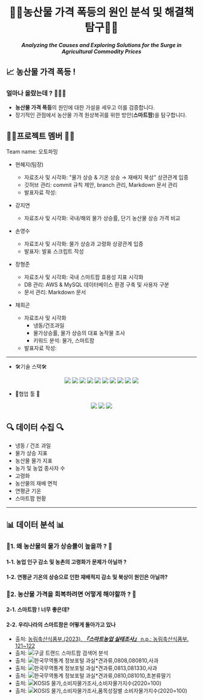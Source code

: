 
# <div align="center"> 🧅🍎농산물 가격 폭등의 원인 분석 및 해결책 탐구🍎🧅</div>


##### <div align="center">Analyzing the Causes and Exploring Solutions for the Surge in Agricultural Commodity Prices</div>

## 📈 농산물 가격 폭등 ! 
### 얼마나 올랐는데 ? 🍎🍐🧅

* **농산물 가격 폭등**의 원인에 대한 가설을 세우고 이를 검증합니다.
* 장기적인 관점에서 농산물 가격 원상복귀를 위한 방안(**스마트팜**)을 탐구합니다. 


## 🙆‍♀️프로젝트 멤버 🙆‍♂️
Team name: 오토파밍
- 현혜지(팀장)  
    - 자료조사 및 시각화: "물가 상승 & 기온 상승 → 재배지 북상" 상관관계 입증
    - 깃허브 관리: commit 규칙 제안, branch 관리, Markdown 문서 관리
    - 발표자료 작성: 
- 강지연  
    - 자료조사 및 시각화: 국내/해외 물가 상승률, 단기 농산물 상승 가격 비교

- 손영수  
    - 자료조사 및 시각화: 물가 상승과 고령화 상광관계 입증
    - 발표자: 발표 스크립트 작성
- 장형준
    - 자료조사 및 시각화: 국내 스마트팜 효용성 지표 시각화
    - DB 관리: AWS & MySQL 데이터베이스 환경 구축 및 사용자 구분
    - 문서 관리: Markdown 문서
- 채희곤
    - 자료조사 및 시각화
        - 냉동/건조과일 
        - 물가상승률, 물가 상승의 대표 농작물 조사
        - 키워드 분석: 물가, 스마트팜
    - 발표자료 작성: 
---
- 🛠기술 스택🛠
<div align=center> 
    <img src="https://img.shields.io/badge/python-3776AB?style=for-the-badge&logo=python&logoColor=white"> 
    <img src="https://img.shields.io/badge/jupyter-F37626?style=for-the-badge&logo=jupyter&logoColor=white"> 
    <img src="https://img.shields.io/badge/mysql-4479A1?style=for-the-badge&logo=mysql&logoColor=white"> 
    <img src="https://img.shields.io/badge/amazonaws-232F3E?style=for-the-badge&logo=amazonaws&logoColor=white"> 
    <img src="https://img.shields.io/badge/git-F05032?style=for-the-badge&logo=git&logoColor=white">
    <img src="https://img.shields.io/badge/folium-77B829?style=for-the-badge&logo=folium&logoColor=white">
    <img src="https://img.shields.io/badge/pandas-150458?style=for-the-badge&logo=pandas&logoColor=white">
    <img src="https://img.shields.io/badge/numpy-013243?style=for-the-badge&logo=numpy&logoColor=white">
    <img src="https://img.shields.io/badge/selenium-43B02A?style=for-the-badge&logo=selenium&logoColor=white">
    <img src="https://img.shields.io/badge/beautifulsope-150458?style=for-the-badge&logo=beautifulsope&logoColor=white">
</div>

- 📝협업 툴 📝
<div align="center">
	<img src="https://img.shields.io/badge/github-181717?style=for-the-badge&logo=github&logoColor=white">
    <img src="https://img.shields.io/badge/slack-4A154B?style=for-the-badge&logo=slack&logoColor=white">
    <img src="https://img.shields.io/badge/figjam-F24E1E?style=for-the-badge&logo=figma&logoColor=white">
</div>

##  🔍 데이터 수집 🔍
* 냉동 / 건조 과일 
* 물가 상승 지표
* 농산물 물가 지표
* 농가 및 농업 종사자 수 
* 고령화 
* 농산물의 재배 면적 
* 연평균 기온
* 스마트팜 현황
---
## 📊 데이터 분석 📊

###  🍎1. 왜 농산물의 물가 상승률이 높을까 ? 🍎
####  1-1. 농업 인구 감소 및 농촌의 고령화가 문제가 아닐까 ? 
#### 1-2. 연평균 기온의 상승으로 인한 재배적지 감소 및 북상이 원인은 아닐까?
### 🧅2. 농산물 가격을 회복하려면 어떻게 해야할까 ? 🧅
#### 2-1.  스마트팜 ! 너무 좋은데? 
#### 2-2. 우리나라의 스마트팜은 어떻게 돌아가고 있나


- 출처: [농림축산식품부.(2023). ***『스마트농업 실태조사』*** n.p.: 농림축산식품부. 121~122](https://www.smartfarmkorea.net/file/download.do;jsessionid=AK3Mg84InUsxoe9loLVYtG4Dsi1LPJh9DsX7YRkkCdLy1wVazSOSFqg2ag3I8a2s.ICTfusionwas2_servlet_smffront?fileId=3365&type=BBS)
- 출처: ![구글 트랜드 스마트팜 검색어 분석](https://trends.google.com/trends/explore?date=2020-02-20%202024-03-20&geo=KR&q=%EC%8A%A4%EB%A7%88%ED%8A%B8%ED%8C%9C)
- 출처: ![한국무역통계 정보포털 과실*견과류,0808,080810,사과](https://www.bandtrass.or.kr/customs/total.do?command=CUS001View&viewCode=CUS00201)
- 출처: ![한국무역통계 정보포털 과실*견과류,0813,081330,사과](https://www.bandtrass.or.kr/customs/total.do?command=CUS001View&viewCode=CUS00201)
- 출처: ![한국무역통계 정보포털 과실*견과류,0810,081010,초본류딸기](https://www.bandtrass.or.kr/customs/total.do?command=CUS001View&viewCode=CUS00201)
- 출처: ![KOSIS 물가,소비자물가조사,소비자물가지수(2020=100)](https://kosis.kr/statHtml/statHtml.do?orgId=101&tblId=DT_1KE10051&vw_cd=MT_ZTITLE&list_id=O_14&seqNo=&lang_mode=ko&language=kor&obj_var_id=&itm_id=&conn_path=MT_ZTITLE)
- 출처: ![KOSIS 물가,소비자물가조사,품목성질별 소비자물가지수(2020=100)](https://kosis.kr/statHtml/statHtml.do?orgId=101&tblId=DT_1KE10051&vw_cd=MT_ZTITLE&list_id=O_14&seqNo=&lang_mode=ko&language=kor&obj_var_id=&itm_id=&conn_path=MT_ZTITLE)
